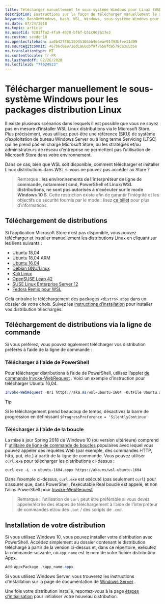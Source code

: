 ```yaml
---
title: Télécharger manuellement le sous-système Windows pour Linux (WSL) distributions
description: Instructions sur la façon de télécharger manuellement le sous-système Windows pour les distributions Linux.
keywords: BashOnWindows, bash, WSL, Windows, sous-système Windows pour Linux, WSL, sous-système Windows, distribution, Ubuntu, openSUSE, SLES, Debian, Kali
ms.date: 07/24/2018
ms.topic: article
ms.assetid: 9281ffa2-4fa9-4078-bf6f-b51c967617e3
ms.custom: seodec18
ms.openlocfilehash: aa0b42748115045105bb4e6eae91493bfee11d09
ms.sourcegitcommit: 467b6c8e9716d1a60dbf9f7658fd9579da365b58
ms.translationtype: MT
ms.contentlocale: fr-FR
ms.lasthandoff: 02/26/2020
ms.locfileid: "77624923"
---
```

# <a name="manually-download-windows-subsystem-for-linux-distro-packages"></a>Télécharger manuellement le sous-système Windows pour les packages distribution Linux

Il existe plusieurs scénarios dans lesquels il est possible que vous ne soyez pas en mesure d’installer WSL Linux distributions via le Microsoft Store. Plus précisément, vous utilisez peut-être une référence (SKU) de système d’exploitation de bureau Windows Server ou à long terme Servicing (LTSC) qui ne prend pas en charge Microsoft Store, ou les stratégies et/ou administrateurs de réseau d’entreprise ne permettent pas l’utilisation de Microsoft Store dans votre environnement.

Dans ce cas, bien que WSL soit disponible, comment télécharger et installer Linux distributions dans WSL si vous ne pouvez pas accéder au Store ?

> Remarque : **les environnements de l’interpréteur de ligne de commande, notamment cmd, PowerShell et Linux/WSL distributions, ne sont pas autorisés à s’exécuter sur le mode Windows 10 S**. Cette restriction existe afin de garantir l’intégrité et les objectifs de sécurité fournis par le mode : lisez [ce billet](https://blogs.msdn.microsoft.com/commandline/2017/05/18/will-linux-distros-run-on-windows-10-s/) pour plus d’informations.

## <a name="downloading-distros"></a>Téléchargement de distributions

Si l’application Microsoft Store n’est pas disponible, vous pouvez télécharger et installer manuellement les distributions Linux en cliquant sur les liens suivants :
<!-- * [Ubuntu 18.04](https://aka.ms/wsl-ubuntu-1804)
* [Ubuntu 18.04 ARM](https://aka.ms/wsl-ubuntu-1804-arm) -->
* Ubuntu 18,04
* Ubuntu 18,04 ARM
* [Ubuntu 16,04](https://aka.ms/wsl-ubuntu-1604)
* [Debian GNU/Linux](https://aka.ms/wsl-debian-gnulinux)
* [Kali Linux](https://aka.ms/wsl-kali-linux-new)
* [OpenSUSE Leap 42](https://aka.ms/wsl-opensuse-42)
* [SUSE Linux Enterprise Server 12](https://aka.ms/wsl-sles-12)
* [Fedora Remix pour WSL](https://github.com/WhitewaterFoundry/WSLFedoraRemix/releases/)

Cela entraîne le téléchargement des packages `<distro>.appx` dans un dossier de votre choix. Suivez les [instructions d’installation](#installing-your-distro) pour installer vos distribution téléchargés.

## <a name="downloading-distros-via-the-command-line"></a>Téléchargement de distributions via la ligne de commande
Si vous préférez, vous pouvez également télécharger vos distribution préférés à l’aide de la ligne de commande :

 ### <a name="download-using-powershell"></a>Télécharger à l’aide de PowerShell
 Pour télécharger distributions à l’aide de PowerShell, utilisez l’applet [de commande Invoke-WebRequest](https://msdn.microsoft.com/powershell/reference/5.1/microsoft.powershell.utility/invoke-webrequest) . Voici un exemple d’instruction pour télécharger Ubuntu 16,04.

```powershell
Invoke-WebRequest -Uri https://aka.ms/wsl-ubuntu-1604 -OutFile Ubuntu.appx -UseBasicParsing
```

> [!TIP]
> Si le téléchargement prend beaucoup de temps, désactivez la barre de progression en définissant `$ProgressPreference = 'SilentlyContinue'`

### <a name="download-using-curl"></a>Télécharger à l’aide de la boucle
La mise à jour Spring 2018 de Windows 10 (ou version ultérieure) comprend l' [utilitaire de ligne de commande de boucles](https://curl.haxx.se/) populaires avec lequel vous pouvez appeler des requêtes Web (par exemple, des commandes HTTP, http, put, etc.) à partir de la ligne de commande. Vous pouvez utiliser `curl.exe` pour télécharger les distributions ci-dessus :

```console
curl.exe -L -o ubuntu-1604.appx https://aka.ms/wsl-ubuntu-1604
```

Dans l’exemple ci-dessus, `curl.exe` est exécuté (pas seulement `curl`) pour s’assurer que, dans PowerShell, l’exécutable Real bouclé est appelé, et non l’alias PowerShell pour [Invoke-WebRequest](https://docs.microsoft.com/en-us/powershell/module/microsoft.powershell.utility/invoke-webrequest?view=powershell-6)

> Remarque : l’utilisation de `curl` peut être préférable si vous devez appeler/écrire des étapes de téléchargement à l’aide de l’interpréteur de commandes et/ou des `.bat` / des scripts de `.cmd`.

## <a name="installing-your-distro"></a>Installation de votre distribution
Si vous utilisez Windows 10, vous pouvez installer votre distribution avec PowerShell. Accédez simplement au dossier contenant le distribution téléchargé à partir de la version ci-dessus et, dans ce répertoire, exécutez la commande suivante, où `app_name` est le nom de votre fichier distribution. Appx.  
```Powershell
Add-AppxPackage .\app_name.appx
```

Si vous utilisez Windows Server, vous trouverez les instructions d’installation sur la page de documentation de [Windows Server](install-on-server.md) .

Une fois votre distribution installé, reportez-vous à la page [étapes d’initialisation](initialize-distro.md) pour initialiser votre nouveau distribution.

